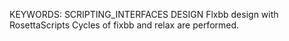KEYWORDS: SCRIPTING_INTERFACES DESIGN
Flxbb design with RosettaScripts
Cycles of fixbb and relax are performed.

